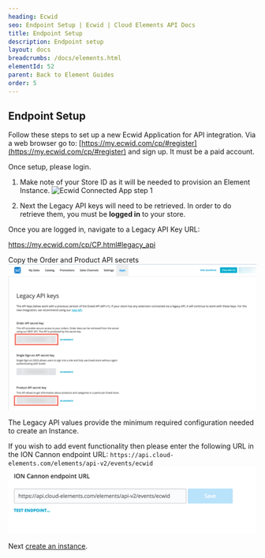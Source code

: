```yaml
---
heading: Ecwid
seo: Endpoint Setup | Ecwid | Cloud Elements API Docs
title: Endpoint Setup
description: Endpoint setup
layout: docs
breadcrumbs: /docs/elements.html
elementId: 52
parent: Back to Element Guides
order: 5
---
```


## Endpoint Setup

Follow these steps to set up a new Ecwid Application for API integration. Via a web browser go to: [https://my.ecwid.com/cp/#register](https://my.ecwid.com/cp/#register) and sign up. It must be a paid account.

Once setup, please login.

1. Make note of your Store ID as it will be needed to provision an Element Instance.
![Ecwid Connected App step 1](http://cloud-elements.com/wp-content/uploads/2015/02/EcwidAPI1.png)

2. Next the Legacy API keys will need to be retrieved.  In order to do retrieve them, you must be __logged in__ to your store.

Once you are logged in, navigate to a Legacy API Key URL:

https://my.ecwid.com/cp/CP.html#legacy_api

Copy the Order and Product API secrets
![Ecwid Legacy API](img/ecwid-legacy-api-1.png)

The Legacy API values provide the minimum required configuration needed to create an Instance.

If you wish to add event functionality then please enter the following URL in the ION Cannon endpoint URL: `https://api.cloud-elements.com/elements/api-v2/events/ecwid`
![Ecwid Legacy API ION Cannon URL](img/ecwid-legacy-api-events.png)

Next [create an instance](ecwid-create-instance.html).
